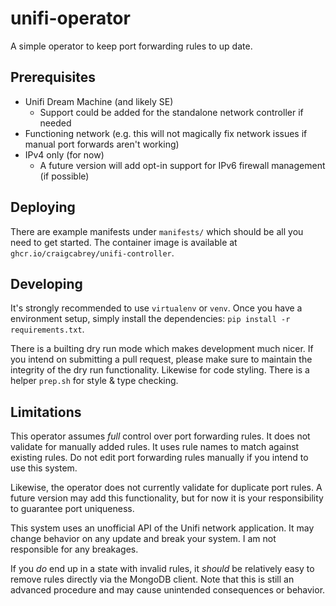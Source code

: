 # unifi-operator

A simple operator to keep port forwarding rules to up date.

## Prerequisites

* Unifi Dream Machine (and likely SE)
  * Support could be added for the standalone network controller if needed
* Functioning network (e.g. this will not magically fix network issues if manual port forwards aren't working)
* IPv4 only (for now)
  * A future version will add opt-in support for IPv6 firewall management (if possible)

## Deploying

There are example manifests under `manifests/` which should be all you need to get started. The container image is available at `ghcr.io/craigcabrey/unifi-controller`.

## Developing

It's strongly recommended to use `virtualenv` or `venv`. Once you have a environment setup, simply install the dependencies: `pip install -r requirements.txt`.

There is a builting dry run mode which makes development much nicer. If you intend on submitting a pull request, please make sure to maintain the integrity of the dry run functionality. Likewise for code styling. There is a helper `prep.sh` for style & type checking.

## Limitations

This operator assumes _full_ control over port forwarding rules. It does not validate for manually added rules. It uses rule names to match against existing rules. Do not edit port forwarding rules manually if you intend to use this system.

Likewise, the operator does not currently validate for duplicate port rules. A future version may add this functionality, but for now it is your responsibility to guarantee port uniqueness.

This system uses an unofficial API of the Unifi network application. It may change behavior on any update and break your system. I am not responsible for any breakages.

If you _do_ end up in a state with invalid rules, it _should_ be relatively easy to remove rules directly via the MongoDB client. Note that this is still an advanced procedure and may cause unintended consequences or behavior.
